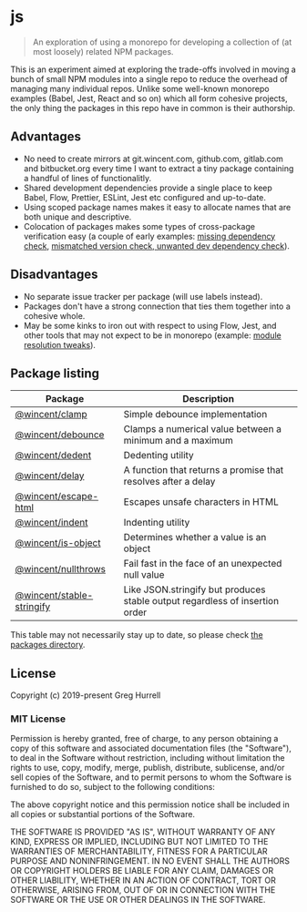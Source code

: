 # js

> An exploration of using a monorepo for developing a collection of (at most loosely) related NPM packages.

This is an experiment aimed at exploring the trade-offs involved in moving a bunch of small NPM modules into a single repo to reduce the overhead of managing many individual repos. Unlike some well-known monorepo examples (Babel, Jest, React and so on) which all form cohesive projects, the only thing the packages in this repo have in common is their authorship.

## Advantages

- No need to create mirrors at git.wincent.com, github.com, gitlab.com and bitbucket.org every time I want to extract a tiny package containing a handful of lines of functionalitly.
- Shared development dependencies provide a single place to keep Babel, Flow, Prettier, ESLint, Jest etc configured and up-to-date.
- Using scoped package names makes it easy to allocate names that are both unique and descriptive.
- Colocation of packages makes some types of cross-package verification easy (a couple of early examples: [missing dependency check](https://github.com/wincent/js/commit/02e2eb280db050e523d2a3e065a93f0ef221fb82), [mismatched version check, unwanted dev dependency check](https://github.com/wincent/js/commit/c7147c86b055ab1ecc57a24b29cb7ef274dc69de)).

## Disadvantages

- No separate issue tracker per package (will use labels instead).
- Packages don't have a strong connection that ties them together into a cohesive whole.
- May be some kinks to iron out with respect to using Flow, Jest, and other tools that may not expect to be in monorepo (example: [module resolution tweaks](https://github.com/wincent/js/commit/fe2d7318dc94354306331eb9f5b0d191a831fd9a)).

## Package listing

| Package                                                                                          | Description                                                                  |
| ------------------------------------------------------------------------------------------------ | ---------------------------------------------------------------------------- |
| [@wincent/clamp](https://github.com/wincent/js/tree/master/packages/clamp)                       | Simple debounce implementation                                               |
| [@wincent/debounce](https://github.com/wincent/js/tree/master/packages/debounce)                 | Clamps a numerical value between a minimum and a maximum                     |
| [@wincent/dedent](https://github.com/wincent/js/tree/master/packages/dedent)                     | Dedenting utility                                                            |
| [@wincent/delay](https://github.com/wincent/js/tree/master/packages/delay)                       | A function that returns a promise that resolves after a delay                |
| [@wincent/escape-html](https://github.com/wincent/js/tree/master/packages/escape-html)           | Escapes unsafe characters in HTML                                            |
| [@wincent/indent](https://github.com/wincent/js/tree/master/packages/indent)                     | Indenting utility                                                            |
| [@wincent/is-object](https://github.com/wincent/js/tree/master/packages/is-object)               | Determines whether a value is an object                                      |
| [@wincent/nullthrows](https://github.com/wincent/js/tree/master/packages/nullthrows)             | Fail fast in the face of an unexpected null value                            |
| [@wincent/stable-stringify](https://github.com/wincent/js/tree/master/packages/stable-stringify) | Like JSON.stringify but produces stable output regardless of insertion order |

This table may not necessarily stay up to date, so please check [the packages directory](https://github.com/wincent/js/tree/master/packages).

## License

Copyright (c) 2019-present Greg Hurrell

### MIT License

Permission is hereby granted, free of charge, to any person obtaining a copy of this software and associated documentation files (the "Software"), to deal in the Software without restriction, including without limitation the rights to use, copy, modify, merge, publish, distribute, sublicense, and/or sell copies of the Software, and to permit persons to whom the Software is furnished to do so, subject to the following conditions:

The above copyright notice and this permission notice shall be included in all copies or substantial portions of the Software.

THE SOFTWARE IS PROVIDED "AS IS", WITHOUT WARRANTY OF ANY KIND, EXPRESS OR IMPLIED, INCLUDING BUT NOT LIMITED TO THE WARRANTIES OF MERCHANTABILITY, FITNESS FOR A PARTICULAR PURPOSE AND NONINFRINGEMENT. IN NO EVENT SHALL THE AUTHORS OR COPYRIGHT HOLDERS BE LIABLE FOR ANY CLAIM, DAMAGES OR OTHER LIABILITY, WHETHER IN AN ACTION OF CONTRACT, TORT OR OTHERWISE, ARISING FROM, OUT OF OR IN CONNECTION WITH THE SOFTWARE OR THE USE OR OTHER DEALINGS IN THE SOFTWARE.
